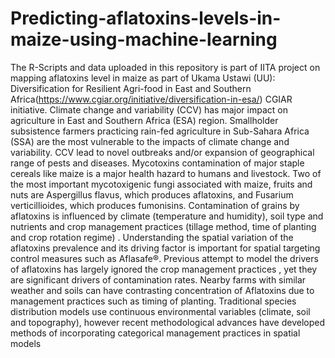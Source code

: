 # Predicting-aflatoxins-levels-in-maize-using-machine-learning
The R-Scripts and data uploaded in this repository is part of IITA project on mapping aflatoxins level in maize as part of Ukama Ustawi (UU): Diversification for Resilient Agri-food in East and Southern Africa(https://www.cgiar.org/initiative/diversification-in-esa/) CGIAR initiative.
Climate change and variability (CCV) has major impact on agriculture in East and Southern Africa (ESA) region. Smallholder subsistence farmers practicing rain-fed agriculture in Sub-Sahara Africa (SSA) are the most vulnerable to the impacts of climate change and variability. CCV lead to novel outbreaks and/or expansion of geographical range of pests and diseases. Mycotoxins contamination of major staple cereals like maize is a major health hazard to humans and livestock. Two of the most important mycotoxigenic fungi associated with maize, fruits and nuts are Aspergillus flavus, which produces aflatoxins, and Fusarium verticillioides, which produces fumonisins. Contamination of grains by aflatoxins is influenced by climate (temperature and humidity), soil type and nutrients and crop management practices (tillage method, time of planting and crop rotation regime)  . Understanding the spatial variation of the aflatoxins prevalence and its driving factor is important for spatial targeting control measures such as Aflasafe®. Previous attempt to model the drivers of aflatoxins has largely ignored the crop management practices , yet they are significant drivers of contamination rates. Nearby farms with similar weather and soils can have contrasting concentration of Aflatoxins due to management practices such as timing of planting. Traditional species distribution models use continuous environmental variables (climate, soil and topography), however recent methodological advances have developed methods of incorporating categorical management practices in spatial models

